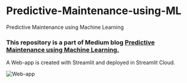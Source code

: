 # Predictive-Maintenance-using-ML
Predictive Maintenance using Machine Learning

### This repository is a part of Medium blog <a href="https://medium.com/@Medini_2020/predictive-maintenance-using-machine-learning-3d8b62d5df8e">Predictive Maintenance using Machine Learning.</a>

A Web-app is created with Streamlit and deployed in Streamlit Cloud.

![Web-app](https://github.com/medinikb/Predictive-Maintenance-using-ML/blob/main/Web-app-for-Case_study-1_ScreenRecording_mp4_1min.gif)
